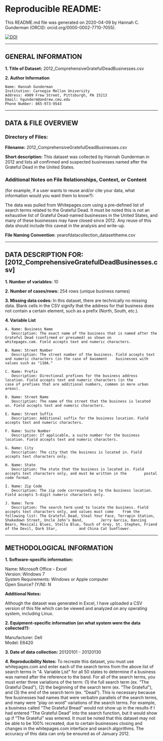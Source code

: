 # Reproducible README:

This README.md file was generated on 2020-04-09 by Hannah C. Gunderman (ORCID: orcid.org/0000-0002-7710-7055).

[![DOI](https://zenodo.org/badge/DOI/10.5281/zenodo.3746550.svg)](https://doi.org/10.5281/zenodo.3746550)

-------------------
GENERAL INFORMATION
-------------------

**1. Title of Dataset:** 2012_ComprehensiveGratefulDeadBusinesses.csv

**2. Author Information**

    Name: Hannah Gunderman  
    Institution: Carnegie Mellon University
    Address: 4909 Frew Street, Pittsburgh, PA 15213
    Email: hgunderm@andrew.cmu.edu
    Phone Number: 865-973-9543

---------------------
DATA & FILE OVERVIEW
---------------------

### Directory of Files:

**Filename:** 2012_ComprehensiveGratefulDeadBusinesses.csv
   
**Short description:** This dataset was collected by Hannah Gunderman in 2012 and lists all confirmed and suspected        businesses named after the Grateful Dead in the United States.   

### Additional Notes on File Relationships, Context, or Content 
(for example, if a user wants to reuse and/or cite your data, 
what information would you want them to know?):              

The data was pulled from Whitepages.com using a pre-defined list of search terms related to the Grateful Dead. It must be noted this is not an exhaustive list of Grateful Dead-named businesses in the United States, and many of these businesses may have closed since 2012. Any reuse of this data should include this caveat in the analysis and write-up. 

**File Naming Convention**: yearofdatacollection_datasettheme.csv

-----------------------------------------
DATA DESCRIPTION FOR: [2012_ComprehensiveGratefulDeadBusinesses.csv]
-----------------------------------------

**1. Number of variables:** 10


**2. Number of cases/rows:** 254 rows (unique business names)


**3. Missing data codes:** In this dataset, there are technically no missing data. Blank cells in the CSV signify that the address for that business does not contain a certain element, such as a prefix (North, South, etc.). 


**4. Variable List**

    A. Name: Business Name
       Description: The exact name of the business that is named after the Grateful Dead (confirmed or presumed) as shown on  	     whitepages.com. Field accepts text and numeric characters. 

    B. Name: Street Number
       Description: The street number of the business. Field accepts text and numeric characters (in the case of basement 	 businesses with values such as "110A."
	
    C. Name: Prefix
       Description: Directional prefixes for the business address location. Field accepts text and numeric characters (in the     	 case of prefixes that are additional numbers, common in more urban areas). 
	
    D. Name: Street Name
       Description: The name of the street that the business is located on. Field accepts text and numeric characters.
	
    E. Name: Street Suffix
       Description: Additional suffix for the business location. Field accepts text and numeric characters. 

    F. Name: Suite Number
       Description: If applicable, a suite number for the business location. Field accepts text and numeric characters. 
	
    G. Name: City
       Description: The city that the business is located in. Field accepts text characters only. 
	
    H. Name: State
       Description: The state that the business is located in. Field accepts text characters only, and must be written in the 	     postal code format. 
	
    I. Name: Zip Code
       Description: The zip code corresponding to the business location. Field accepts 5-digit numeric characters only. 
	
    J. Name: Term
       Description: The search term used to locate the business. Field accepts text characters only, and values must come 	 from the following list: The Grateful Dead, Steal Your Face, Terrapin Station, Shakedown Street, Uncle John’s Band, 	    Jerry Garcia, Dancing Bears, Mexicali Blues, Stella Blue, Touch of Grey, St. Stephen, Friend of the Devil, Dark Star,   	   and China Cat Sunflower.

--------------------------
METHODOLOGICAL INFORMATION
--------------------------

**1. Software-specific information:**

Name: Microsoft Office - Excel  
Version: Windows 7   
System Requirements: Windows or Apple computer  
Open Source? (Y/N): N  

**Additional Notes:**

Although the dataset was generated in Excel, I have uploaded a CSV version of this file which can be viewed and analyzed on any operating system, including Linux. 

**2. Equipment-specific information (on what system were the data collected?):**  

Manufacturer: Dell  
Model: E6420  

**3. Date of data collection:** 20120101 - 20120130

**4. Reproducibility Notes:** To recreate this dataset, you must use whitepages.com and enter each of the search terms from the above list of search terms in "4. Variable List" for all 50 states to determine if a business was named after the reference to the band. For all of the search terms, you must enter three variations of the term: (1) the full search term (ex. “The Grateful Dead”), (2) the beginning of the search term (ex. “The Grateful”), and (3) the end of the search term (ex.
“Dead”). This is necessary because few businesses had names that were verbatim parallels of
the search terms, and many were “play on word” variations of the search terms. For example, a
business called “The Grateful Bread” would not show up in the results if I had entered “The
Grateful Dead” into the search function, but it would show up if “The Grateful” was entered. It must be noted that this dataset may not be able to be 100% recreated, due to certain businesses closing and changes in the whitepages.com interface and search algorithms. The accuracy of this data can only be ensured as of January 2012. 






